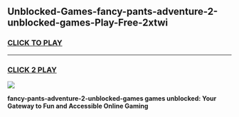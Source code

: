 
## Unblocked-Games-fancy-pants-adventure-2-unblocked-games-Play-Free-2xtwi
<h3>
<a href="https://premium76.site?title=fancy-pants-adventure-2-unblocked-games&ref=20A">CLICK TO PLAY</a></h3>
<hr>

<h3>
<a href="https://premium76.site?title=fancy-pants-adventure-2-unblocked-games&ref=20A">CLICK 2 PLAY</a>
  
</h3>

<a href="https://premium76.site?title=fancy-pants-adventure-2-unblocked-games&ref=20A"><img src="https://clearcache.store/games.png"></a>


**fancy-pants-adventure-2-unblocked-games games unblocked: Your Gateway to Fun and Accessible Online Gaming**
